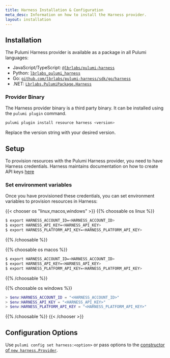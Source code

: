 ```yaml
---
title: Harness Installation & Configuration
meta_desc: Information on how to install the Harness provider.
layout: installation
---
```


## Installation

The Pulumi Harness provider is available as a package in all Pulumi languages:

* JavaScript/TypeScript: [`@lbrlabs/pulumi-harness`](https://www.npmjs.com/package/@lbrlabs/pulumi-harness)
* Python: [`lbrlabs_pulumi_harness`](https://pypi.org/project/lbrlabs-pulumi-harness/)
* Go: [`github.com/lbrlabs/pulumi-harness/sdk/go/harness`](https://pkg.go.dev/github.com/lbrlabs/pulumi-harness/sdk)
* .NET: [`Lbrlabs.PulumiPackage.Harness`](https://www.nuget.org/packages/Lbrlabs.PulumiPackage.Harness)

### Provider Binary

The Harness provider binary is a third party binary. It can be installed using the `pulumi plugin` command.

```bash
pulumi plugin install resource harness <version>
```

Replace the version string with your desired version.

## Setup

To provision resources with the Pulumi Harness provider, you need to have Harness credentials. Harness maintains documentation on how to create API keys [here](https://docs.harness.io/article/smloyragsm-api-keys)

### Set environment variables

Once you have provisioned these credentials, you can set environment variables to provision resources in Harness:

{{< chooser os "linux,macos,windows" >}}
{{% choosable os linux %}}

```bash
$ export HARNESS_ACCOUNT_ID=<HARNESS_ACCOUNT_ID>
$ export HARNESS_API_KEY=<HARNESS_API_KEY>
$ export HARNESS_PLATFORM_API_KEY=<HARNESS_PLATFORM_API_KEY>
```

{{% /choosable %}}

{{% choosable os macos %}}

```bash
$ export HARNESS_ACCOUNT_ID=<HARNESS_ACCOUNT_ID>
$ export HARNESS_API_KEY=<HARNESS_API_KEY>
$ export HARNESS_PLATFORM_API_KEY=<HARNESS_PLATFORM_API_KEY>
```

{{% /choosable %}}

{{% choosable os windows %}}

```powershell
> $env:HARNESS_ACCOUNT_ID = "<HARNESS_ACCOUNT_ID>"
> $env:HARNESS_API_KEY = "<HARNESS_API_KEY>"
> $env:HARNESS_PLATFORM_API_KEY = "<HARNESS_PLATFORM_API_KEY>"
```

{{% /choosable %}}
{{< /chooser >}}

## Configuration Options

Use `pulumi config set harness:<option>` or pass options to the [constructor of `new harness.Provider`](/registry/packages/harness/api-docs/provider).

